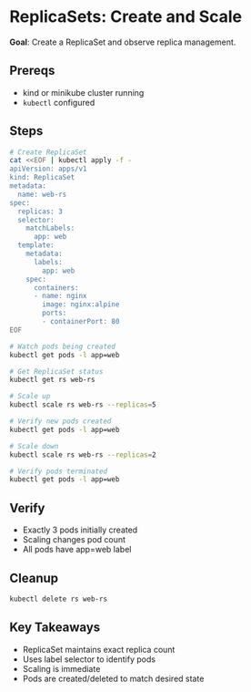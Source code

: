 # ReplicaSets: Create and Scale

**Goal**: Create a ReplicaSet and observe replica management.

## Prereqs

- kind or minikube cluster running
- `kubectl` configured

## Steps

```bash
# Create ReplicaSet
cat <<EOF | kubectl apply -f -
apiVersion: apps/v1
kind: ReplicaSet
metadata:
  name: web-rs
spec:
  replicas: 3
  selector:
    matchLabels:
      app: web
  template:
    metadata:
      labels:
        app: web
    spec:
      containers:
      - name: nginx
        image: nginx:alpine
        ports:
        - containerPort: 80
EOF

# Watch pods being created
kubectl get pods -l app=web

# Get ReplicaSet status
kubectl get rs web-rs

# Scale up
kubectl scale rs web-rs --replicas=5

# Verify new pods created
kubectl get pods -l app=web

# Scale down
kubectl scale rs web-rs --replicas=2

# Verify pods terminated
kubectl get pods -l app=web
```

## Verify

- Exactly 3 pods initially created
- Scaling changes pod count
- All pods have app=web label

## Cleanup

```bash
kubectl delete rs web-rs
```

## Key Takeaways

- ReplicaSet maintains exact replica count
- Uses label selector to identify pods
- Scaling is immediate
- Pods are created/deleted to match desired state
